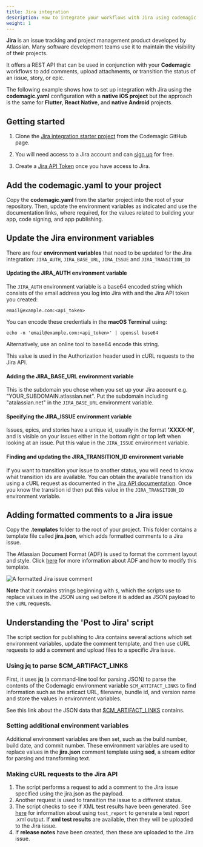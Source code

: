 ```yaml
---
title: Jira integration
description: How to integrate your workflows with Jira using codemagic.yaml
weight: 1
---
```


**Jira** is an issue tracking and project management product developed by Atlassian. Many software development teams use it to maintain the visibility of their projects. 

It offers a REST API that can be used in conjunction with your **Codemagic** workflows to add comments, upload attachments, or transition the status of an issue, story, or epic.

The following example shows how to set up integration with Jira using the **codemagic.yaml** configuration with a **native iOS project** but the approach is the same for **Flutter**, **React Native**, and **native Android** projects.

## Getting started

1. Clone the [Jira integration starter project](https://github.com/codemagic-ci-cd/codemagic-sample-projects/tree/main/integrations/jira_integration_demo_project) from the Codemagic GitHub page.

2. You will need access to a Jira account and can [sign up](https://www.atlassian.com/software/jira) for free.

3. Create a [Jira API Token](https://id.atlassian.com/manage-profile/security/api-tokens) once you have access to Jira.

## Add the codemagic.yaml to your project

Copy the **codemagic.yaml** from the starter project into the root of your repository. Then, update the environment variables as indicated and use the documentation links, where required, for the values related to building your app, code signing, and app publishing. 

## Update the Jira environment variables

There are four **environment variables** that need to be updated for the Jira integration: `JIRA_AUTH`, `JIRA_BASE_URL`, `JIRA_ISSUE` and `JIRA_TRANSITION_ID`


#### Updating the JIRA_AUTH environment variable

The `JIRA_AUTH` environment variable is a base64 encoded string which consists of the email address you log into Jira with and the Jira API token you created: 

`email@example.com:<api_token>`

You can encode these credentials in the **macOS Terminal** using:

```
echo -n 'email@example.com:<api_token>' | openssl base64
```

Alternatively, use an online tool to base64 encode this string. 

This value is used in the Authorization header used in cURL requests to the Jira API.

#### Adding the JIRA_BASE_URL environment variable

This is the subdomain you chose when you set up your Jira account e.g. "YOUR_SUBDOMAIN.atlassian.net". Put the subdomain including "atalassian.net" in the `JIRA_BASE_URL` environment variable. 


#### Specifying the JIRA_ISSUE environment variable

Issues, epics, and stories have a unique id, usually in the format **'XXXX-N'**, and is visible on your issues either in the bottom right or top left when looking at an issue. Put this value in the `JIRA_ISSUE` environment variable. 

#### Finding and updating the JIRA_TRANSITION_ID environment variable

If you want to transition your issue to another status, you will need to know what transition ids are available. You can obtain the available transition ids using a cURL request as documented in the [Jira API documentation](https://developer.atlassian.com/cloud/jira/platform/rest/v3/api-group-issues/#api-rest-api-3-issue-issueidorkey-transitions-get). Once you know the transition id then put this value in the `JIRA_TRANSITION_ID` environment variable.

## Adding formatted comments to a Jira issue

Copy the **.templates** folder to the root of your project. This folder contains a template file called **jira.json**, which adds formatted comments to a Jira issue. 

The Atlassian Document Format (ADF) is used to format the comment layout and style. Click [here](https://developer.atlassian.com/cloud/jira/platform/apis/document/structure/) for more information about ADF and how to modify this template. 

![A formatted Jira issue comment](../uploads/jira_issue_comment.png)

**Note** that it contains strings beginning with `$`, which the scripts use to replace values in the JSON using `sed` before it is added as JSON payload to the `cURL` requests.

## Understanding the 'Post to Jira' script

The script section for publishing to Jira contains several actions which set environment variables, update the comment template, and then use cURL requests to add a comment and upload files to a specific Jira issue.

### Using jq to parse $CM_ARTIFACT_LINKS

First, it uses **jq** (a command-line tool for parsing JSON) to parse the contents of the Codemagic environment variable `$CM_ARTIFACT_LINKS` to find information such as the articact URL, filename, bundle id, and version name and store the values in environment variables.

See this link about the JSON data that [$CM_ARTIFACT_LINKS](../building/environment-variables/#codemagic-read-only-environment-variables) contains.

### Setting additional environment variables

Additional environment variables are then set, such as the build number, build date, and commit number. These environment variables are used to replace values in the **jira.json** comment template using **sed**, a stream editor for parsing and transforming text.

### Making cURL requests to the Jira API 

1. The script performs a request to add a comment to the Jira issue specified using the jira.json as the payload.
2. Another request is used to transition the issue to a different status.
3. The script checks to see if XML test results have been generated. See [here](../testing-yaml/testing/) for information about using `test_report` to generate a test report .xml output. If **xml test results** are available, then they will be uploaded to the Jira issue.
4. If **release notes** have been created, then these are uploaded to the Jira issue.
